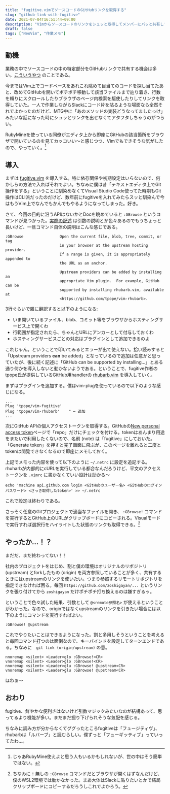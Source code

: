 ```yaml
---
title: "fugitive.vimでソースコードのGitHubリンクを取得する"
slug: "github-link-with-fugitive"
date: 2021-07-04T16:51:44+09:00
description: "Vimからソースコードのリンクをシュッと取得してメンバーにパッと共有して好感度がグッと"
draft: false
tags: ["NeoVim", "作業メモ"]
---
```


## 動機

業務の中でソースコードの中の特定部分をGitHubリンクで共有する機会は多い。[こういうやつ](https://github.com/zoshigayan/zoshigayan.net/blob/master/content/posts/20210704-source-code-link-with-fugitive/index.md) のことである。

今まではVim上でコードベースをあれこれ眺めて目当てのコードを探し当てたあと、改めてGitHubを開いてポチポチ移動して該当ファイルまで辿り着き、行数を頼りにスクロールしたりブラウザのページ内検索を駆使したりしてリンクを取得していた。一人で作業しながらSlackにコード片を貼るような場面なら全然それでよかったのだけど、MTG中に「あのメソッドの実装どうなってましたっけ」みたいな話になった時にシュッとリンクを出せなくてアタフタしちゃうのがつらい。

RubyMineを使っている同僚がエディタ上から即座にGitHubの該当箇所をブラウザで開いているのを見てカッコいい～と感じつつ、Vimでもできそうな気がしたので、やっていく。[^1]

## 導入

まずは [fugitive.vim](https://github.com/tpope/vim-fugitive) を導入する。特に依存関係や初期設定はいらないので、何かしらの方法で入ればそれでよい。ちなみに僕は昔「テキストエディタ上でGit操作をする」ということに馴染めなくてVisual Studio Code使ってた時期もGit操作はCLI派だったのだけど、数年前にfugitiveを入れてみたらスッと馴染んで今はもうVim上でなんでもかんでもやるようになってしまった。好き。

さて、今回の目的に沿うAPIはないかとDocを眺めていると `:GBrowse` というコマンドが見つかった。[実際の記述](https://github.com/tpope/vim-fugitive/blob/8e0a8abf08318f91f63da510087b3110f20e58bf/doc/fugitive.txt#L212-L235) は引数の説明とか色々あるのでもうちょっと長いけど、一旦コマンド自体の説明はこんな感じである。

```
:GBrowse                Open the current file, blob, tree, commit, or tag
                        in your browser at the upstream hosting provider.
                        If a range is given, it is appropriately appended to
                        the URL as an anchor.

                        Upstream providers can be added by installing an
                        appropriate Vim plugin.  For example, GitHub can be
                        supported by installing rhubarb.vim, available at
                        <https://github.com/tpope/vim-rhubarb>.
```

3行ぐらいで雑に翻訳すると以下のようになる:

* いま開いているファイル、blob、コミット等をブラウザからホスティングサービス上で開くわ
* 行範囲が指定されたら、ちゃんとURLにアンカーとして付与しておくわ
* ホスティングサービスごとの対応はプラグインとして追加できるのよ

これじゃん。ということで叩いてみるとエラーが出て使えない。拾い読みすると「Upstream providers **can** be added」となっているので追加は任意かと思っていたが、後に続く記述に「GitHub can be supported by installing...」とある通り何かを導入しないと動かないようである。ということで、fugitive作者のtpope氏が提供しているGitHub用handlerの [rhubarb.vim](https://github.com/tpope/vim-rhubarb) を導入していく。

まずはプラグインを追加する。僕はvim-plugを使っているので以下のような感じになる。

```vim
...
Plug 'tpope/vim-fugitive'
Plug 'tpope/vim-rhubarb'    " ← 追加
...
```

次にGitHub APIの個人アクセストークンを取得する。GitHubの[New personal access token](https://github.com/settings/tokens/new)ページで「repo」だけにチェックを付ける。tokenはあんまり用途をまたいで利用したくないので、名前 (note) は「fugitive」にしておいた。「Generate token」を押すと完了画面に飛ぶが、このページを離れると二度とtokenは閲覧できなくなるので即座にメモしておく。

上記でメモった内容を使って以下のように `~/.netrc` に設定を追記する。rhuharbが内部的にcURLを実行している都合なんだろうけど、平文のアクセストークンを `.vimrc` に書かなくていい設計は助かる～

```shell
echo 'machine api.github.com login <GitHubのユーザー名> <GitHubのログインパスワード> <さっき取得したtoken>' >> ~/.netrc
```

これで設定は終わりである。

さっそく任意のGitプロジェクトで適当なファイルを開き、 `:GBrowse!` コマンドを実行するとGitHub上のURLがクリップボードにコピーされる。Visualモードで実行すれば選択行をハイライトした状態のリンクも取得できる。[^2]

## やったか…！？

まだだ、まだ終わってない！！

社内のプロジェクトをはじめ、割と僕の環境はオリジナルのリポジトリ (upstream) とforkしたもの (origin) を両方参照していることが多く、共有するときにはupstreamのリンクを使いたい。つまり参照するリモートリポジトリを指定できなければ困る。毎回 `https://github.com/zoshigayan/...` というリンクを張り付けてから `zoshigayan` だけポチポチ打ち換えるのは嫌すぎるッ。

ということで色々試した結果、引数として `@<remote参照名>` が使えるということがわかった。なので、originではなくupstreamのリンクを引きたい場合には以下のようにコマンドを実行すればよい。

```
:GBrowse! @upstream
```

これでやりたいことはできるようになった。割と多用しそうということを考えると毎回コマンド打つのは面倒なので、キーバインドを設定してターンエンドである。ちなみに　`git link (origin/upstream)` の意。

```vim
nnoremap <silent> <Leader>glo :GBrowse!<CR>
vnoremap <silent> <Leader>glo :GBrowse!<CR>
nnoremap <silent> <Leader>glu :GBrowse! @upstream<CR>
vnoremap <silent> <Leader>glu :GBrowse! @upstream<CR>
```

ほわぁ～

## おわり

fugitive、鮮やかな便利さはないけど引数マジックみたいなのが結構あって、思ってるより機能が多い。まだまだ掘り下げられそうな気配を感じる。

ちなみに読み方が分からなくてググったところfugitiveは「フュージティヴ」、rhubarbは「ルバーブ」と読むらしい。僕ずっと「フューギッティブ」っていってたわ…。

[^1]: じゃあRubyMine使えよと思う人もいるかもしれないが、世の中はそう簡単ではない。
[^2]: ちなみに `!` 無しの `:GBrowse` コマンドだとブラウザが開くはずなんだけど、僕のWSL2環境では動かなかった。まあ大体はSlackに貼りたいとかで結局クリップボードにコピーするだろうしこれでよかろう。
